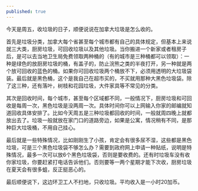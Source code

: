 ```yaml
---
published: true
---
```

今天是周五，收垃圾的日子，顺便说说在加拿大垃圾是怎么收的。

首先是垃圾分类，加拿大每个省甚至每个城市都有自己的具体规定，但基本上来说就三大类，厨房垃圾，可回收垃圾以及其他垃圾。当你搬进一个新家或者租房子后，是可以去当地卫生局免费领取两种桶的（有的城市是三种桶都可以领取）：一种是绿色的放厨房垃圾的桶，有盖子的，防止浣熊之类的半夜打开，另一种就是两个放可回收的蓝色的桶。如果你可回收垃圾两个桶放不下，必须用透明的大垃圾袋装。最后就是黑色桶，这个是我自己在超市买的，不买就用那种大黑色垃圾袋。除了这三种，还有落叶，树枝和花园垃圾，大件家具等不常见的分类。

其次是回收时间，每个城市，甚至每个区域都不同，一般情况下，厨房垃圾和可回收是每周一次，黑色垃圾是没两周一次。具体时间你可以上网输入你家的邮编就知道回收具体安排了。比如今天周五是三种垃圾都回收的时间，一般就周四晚上就都放出去了。垃圾一般就放在家门口的道路旁边，如果是公寓，情况稍有不同，是那种巨大垃圾桶，不用自己挂心。

最后就是一些特殊情况，比如刚刚生了小孩，肯定会有很多尿不湿，这些都是黑色垃圾，可是三个黑色垃圾袋不够怎么办？需要到政府网上申请一种贴纸，说明是特殊情况，最多一次可以放6个黑色垃圾袋，否则是要收费的。还有时垃圾车没有收你家垃圾，你要赶紧打电话告诉他们。否则要等一两个星期才能下次收，厨房垃圾在夏天会有很多蛆，反正挺恶心的。

最后顺便说下，这边环卫工人不扫地，只收垃圾。平均收入是一小时20加币。
